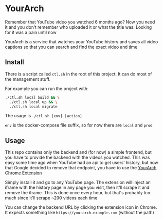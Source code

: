 # YourArch

Remember that YouTube video you watched 6 months ago? Now you need it and you don't remember who uploaded it or what the title was. Looking for it was a pain until now

YourArch is a service that watches your YouTube history and saves all video captions so that you can search and find the exact video and time

## Install

There is a script called `ctl.sh` in the root of this project. It can do most of the management stuff.

For example you can run the project with:

```sh
./ctl.sh local build && \
  ./ctl.sh local up && \
  ./ctl.sh local migrate
```

The usage is `./ctl.sh [env] [action]`

`env` is the docker-compose file suffix, so for now there are `local` and `prod`

## Usage

This repo contains only the backend and (for now) a simple frontend, but you have to provide the backend with the videos you watched. This was easy some time ago when YouTube had an api to get users' history, but now that Google decided to remove that endpoint, you have to use the [YourArch Chrome Extension](https://github.com/victor141516/YourArch-Chrome-Extension)

Simply install it and go to any YouTube page. The extension will inject an iframe with the history page in any page you visit, then it'll scrape it and remove the iframe. This is done once every hour, but that's probably too much since it'll scrape ~200 videos each time

You can change the backend URL by clicking the extension icon in Chrome. It expects something like `https://yourarch.example.com` (without the path)
